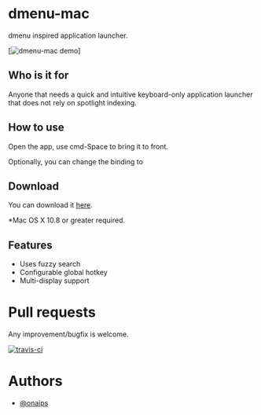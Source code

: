 
# dmenu-mac

dmenu inspired application launcher.

[![dmenu-mac demo](https://media.giphy.com/media/ETW9mmSJAh2yA/giphy.gif)]

## Who is it for
Anyone that needs a quick and intuitive keyboard-only application launcher that does not rely on spotlight indexing.

## How to use
Open the app, use cmd-Space to bring it to front.

Optionally, you can change the binding to 

## Download

You can download it [here](https://github.com/oNaiPs/dmenu-mac/releases).

*Mac OS X 10.8 or greater required.

## Features

- Uses fuzzy search
- Configurable global hotkey
- Multi-display support

# Pull requests
Any improvement/bugfix is welcome.

[![travis-ci](https://travis-ci.org/oNaiPs/dmenu-mac.png)](https://travis-ci.org/oNaiPs/dmenu-mac)

# Authors

- [@onaips](https://twitter.com/onaips)
